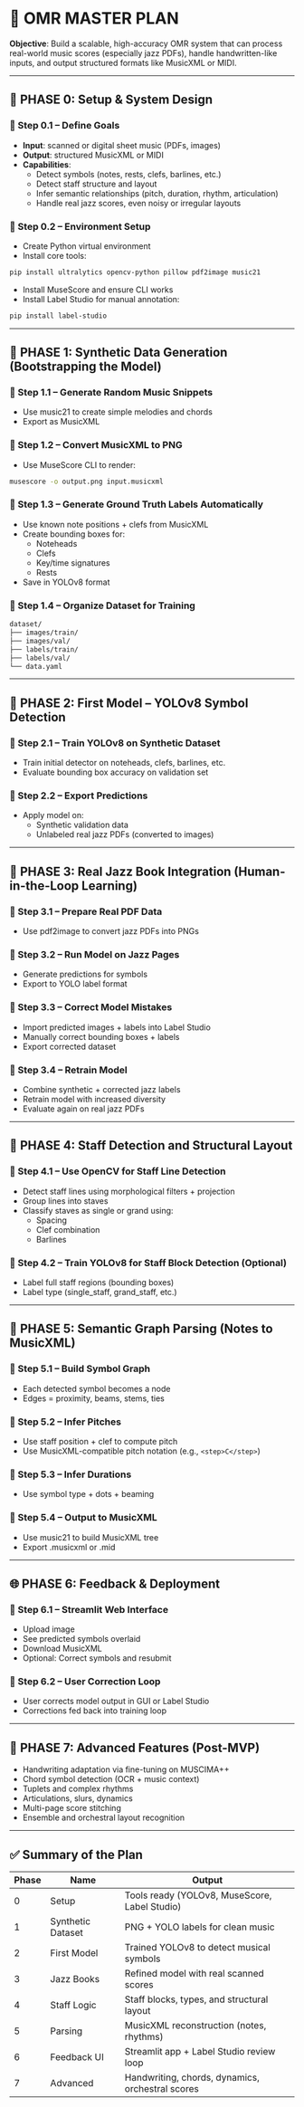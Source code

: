 # 🎯 OMR MASTER PLAN

**Objective**: Build a scalable, high-accuracy OMR system that can process real-world music scores (especially jazz PDFs), handle handwritten-like inputs, and output structured formats like MusicXML or MIDI.

---

## 🧱 PHASE 0: Setup & System Design

### 🔧 Step 0.1 – Define Goals
- **Input**: scanned or digital sheet music (PDFs, images)
- **Output**: structured MusicXML or MIDI
- **Capabilities**:
  - Detect symbols (notes, rests, clefs, barlines, etc.)
  - Detect staff structure and layout
  - Infer semantic relationships (pitch, duration, rhythm, articulation)
  - Handle real jazz scores, even noisy or irregular layouts

### 🔧 Step 0.2 – Environment Setup
- Create Python virtual environment
- Install core tools:

```bash
pip install ultralytics opencv-python pillow pdf2image music21
```

- Install MuseScore and ensure CLI works
- Install Label Studio for manual annotation:

```bash
pip install label-studio
```

---

## 🧪 PHASE 1: Synthetic Data Generation (Bootstrapping the Model)

### 🔹 Step 1.1 – Generate Random Music Snippets
- Use music21 to create simple melodies and chords
- Export as MusicXML

### 🔹 Step 1.2 – Convert MusicXML to PNG
- Use MuseScore CLI to render:

```bash
musescore -o output.png input.musicxml
```

### 🔹 Step 1.3 – Generate Ground Truth Labels Automatically
- Use known note positions + clefs from MusicXML
- Create bounding boxes for:
  - Noteheads
  - Clefs
  - Key/time signatures
  - Rests
- Save in YOLOv8 format

### 🔹 Step 1.4 – Organize Dataset for Training

```bash
dataset/
├── images/train/
├── images/val/
├── labels/train/
├── labels/val/
└── data.yaml
```

---

## 🧠 PHASE 2: First Model – YOLOv8 Symbol Detection

### 🔹 Step 2.1 – Train YOLOv8 on Synthetic Dataset
- Train initial detector on noteheads, clefs, barlines, etc.
- Evaluate bounding box accuracy on validation set

### 🔹 Step 2.2 – Export Predictions
- Apply model on:
  - Synthetic validation data
  - Unlabeled real jazz PDFs (converted to images)

---

## 📖 PHASE 3: Real Jazz Book Integration (Human-in-the-Loop Learning)

### 🔹 Step 3.1 – Prepare Real PDF Data
- Use pdf2image to convert jazz PDFs into PNGs

### 🔹 Step 3.2 – Run Model on Jazz Pages
- Generate predictions for symbols
- Export to YOLO label format

### 🔹 Step 3.3 – Correct Model Mistakes
- Import predicted images + labels into Label Studio
- Manually correct bounding boxes + labels
- Export corrected dataset

### 🔹 Step 3.4 – Retrain Model
- Combine synthetic + corrected jazz labels
- Retrain model with increased diversity
- Evaluate again on real jazz PDFs

---

## 🧩 PHASE 4: Staff Detection and Structural Layout

### 🔹 Step 4.1 – Use OpenCV for Staff Line Detection
- Detect staff lines using morphological filters + projection
- Group lines into staves
- Classify staves as single or grand using:
  - Spacing
  - Clef combination
  - Barlines

### 🔹 Step 4.2 – Train YOLOv8 for Staff Block Detection (Optional)
- Label full staff regions (bounding boxes)
- Label type (single_staff, grand_staff, etc.)

---

## 🔁 PHASE 5: Semantic Graph Parsing (Notes to MusicXML)

### 🔹 Step 5.1 – Build Symbol Graph
- Each detected symbol becomes a node
- Edges = proximity, beams, stems, ties

### 🔹 Step 5.2 – Infer Pitches
- Use staff position + clef to compute pitch
- Use MusicXML-compatible pitch notation (e.g., `<step>C</step>`)

### 🔹 Step 5.3 – Infer Durations
- Use symbol type + dots + beaming

### 🔹 Step 5.4 – Output to MusicXML
- Use music21 to build MusicXML tree
- Export .musicxml or .mid

---

## 🌐 PHASE 6: Feedback & Deployment

### 🔹 Step 6.1 – Streamlit Web Interface
- Upload image
- See predicted symbols overlaid
- Download MusicXML
- Optional: Correct symbols and resubmit

### 🔹 Step 6.2 – User Correction Loop
- User corrects model output in GUI or Label Studio
- Corrections fed back into training loop

---

## 🧠 PHASE 7: Advanced Features (Post-MVP)

- Handwriting adaptation via fine-tuning on MUSCIMA++
- Chord symbol detection (OCR + music context)
- Tuplets and complex rhythms
- Articulations, slurs, dynamics
- Multi-page score stitching
- Ensemble and orchestral layout recognition

---

## ✅ Summary of the Plan

| Phase | Name           | Output                                           |
|-------|----------------|--------------------------------------------------|
| 0     | Setup          | Tools ready (YOLOv8, MuseScore, Label Studio)   |
| 1     | Synthetic Dataset | PNG + YOLO labels for clean music            |
| 2     | First Model    | Trained YOLOv8 to detect musical symbols         |
| 3     | Jazz Books     | Refined model with real scanned scores          |
| 4     | Staff Logic    | Staff blocks, types, and structural layout       |
| 5     | Parsing        | MusicXML reconstruction (notes, rhythms)        |
| 6     | Feedback UI    | Streamlit app + Label Studio review loop        |
| 7     | Advanced       | Handwriting, chords, dynamics, orchestral scores |